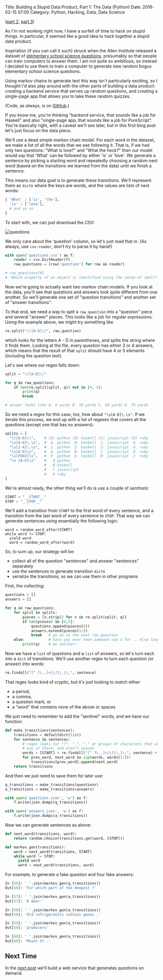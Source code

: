 Title: Building a Stupid Data Product, Part 1: The Data (Python)
Date: 2016-02-15 07:00
Category: Python, Hacking, Data, Data Science

(<a href = "">part 2</a>, <a href = "">part 3</a>)

As I'm not working right now, I have a surfeit of time to hack on stupid things.
In particular, it seemed like a good idea to hack together a stupid data product.

Inspiration (if you can call it such) struck when the Allen Institute released
a dataset of <a href="http://allenai.org/data.html">elementary school science questions</a>,
presumably so that people can train computers to answer them. I am not quite so
ambitious, so instead I decided to use them to train a computer to generate
new random bogus elementary school science questions.

Using markov chains to generate text this way isn't particularly exciting, so
I thought I'd also play around with the other parts of building a data product:
creating a backend service that serves up random questions, and creating a
single-page app that allows you to take these random quizzes.

(Code, as always, is on <a href = "https://github.com/joelgrus/science-questions">GitHub</a>.)

If you know me, you're thinking "backend service, that sounds like a job for
Haskell" and also "single-page app, that sounds like a job for PureScript".
You're basically right, with a caveat we'll see later, but in this first blog
post let's just focus on the data piece.

We'll use a dead simple markov chain model. For each word in the dataset, we
make a list of all the words that we see following it. That is, if we had only two
questions: "What is love?" and "What the heck?" then our model would say that
'What' can be followed by either 'is' or 'love'. We generate a sentence by picking
a starting word and repeatedly choosing a random next word (based on the transitions
we learned from the data) until we finish a sentence.

This means our data goal is to generate these transitions. We'll represent them
as `dict`s where the keys are words, and the values are lists of next words:

```python
{ 'What' : ['is', 'the'],
  'is' : ['love'],
  # and so on
}
```

To start with, we can just download the CSV:

![questions]({filename}/images/questions_csv.png)

We only care about the 'question' column, so let's just read that in.
(As always, use `csv.reader`, don't try to parse it by hand!)

```python
with open('questions.csv') as f:
    reader = csv.DictReader(f)
    raw_questions = [row['question'] for row in reader]

# raw_questions[0]
# 'Which property of an object is identified using the sense of smell? (A) color (B) odor (C) temperature (D) weight'
```

Now we're going to actually want *two* markov chain models. If you look at the
data, you'll see that questions and answers look quite different from one another.
So we'll generate one set of "question transitions" and another set of
"answer transitions".

To that end, we need a way to split a `raw_question` into a "question" piece and
several "answer" pieces. This looks like a job for regular expressions. Using the
example above, we might try something like

```python
re.split("\([A-D]\)", raw_question)
```

which looks for the letters A - D in parentheses, and splits the string
where it finds them. Looking at the file,
every question has either 3 or 4 answers, which means that the result of that `split`
should have 4 or 5 elements (including the question text).

Let's see where our regex falls down:

```python
split = "\([A-D]\)"

for q in raw_questions:
    if len(re.split(split, q)) not in [4, 5]:
        print(q)
        break

# answer looks like A. 9 yards B. 18 yards C. 50 yards D. 70 yards
```

So we need a regex for this case, too, how about `"\s[A-D]\.\s"`. If we iterate
this process, we end up with a list of regexes that covers all the questions
(except one that has no answers):

```python
splits = [
  "\([A-D]\)",    # (A) python (B) haskell (C) javascript (D) ruby
  "\s[A-D]\.\s",  #  A. python  B. haskell  C. javascript  D. ruby
  "\s[1-4]\.\s",  #  1. python  2. haskell  3. javascript  4. ruby
  "\s[A-D]\s",    #  A  python  B  haskell  C  javascript  D  ruby
  "\s[FGHJ]\s",   #  F  python  G  haskell  H  javascript  J  ruby
  "\n [A-D]\s"    #   A python
                  #   B haskell
                  #   C javascript
                  #   D ruby
]
```

We're almost ready, the other thing we'll do is use a couple of _sentinels_:

```python
START = "__START__"
STOP = "__STOP__"
```

We'll add a transition from `START` to the first word of every sentence, and a
transition from the last word of every sentence to `STOP`. That way we can generate
sentences using essentially the following logic:

```
word = random_word_after(START)
while word != STOP:
  yield word
  word = random_word_after(word)
```

So, to sum up, our strategy will be:

* collect all of the question "sentences" and answer "sentences" separately
* use the sentences to generate transition `dict`s
* serialize the transitions, so we can use them in other programs

First, the collecting:

```python
questions = []
answers = []

for q in raw_questions:
    for split in splits:
        pieces = [x.strip() for x in re.split(split, q)]
        if len(pieces) in [4,5]:
            questions.append(pieces[0])
            answers.extend(pieces[1:])
            break   # go on to the next raw_question
    else:           # have you ever seen someone use a for .. else loop?
        print(q)    # me neither!
```

Now we have a `list` of questions and a `list` of answers, so let's turn
each into a `dict` of transitions. We'll use another regex to turn each question
(or answer) into words:

```python
re.findall("[^ ?\.,]+|\?|\.|\,", sentence)
```

That regex looks kind of cryptic, but it's just looking to match either

* a period,
* a comma,
* a question mark, or
* a "word" that contains none of the above or spaces

We just need to remember to add the "sentinel" words, and we have our function:

```python
def make_transitions(sentences):
    transitions = defaultdict(list)
    for sentence in sentences:
        # regex looks for "?", ".", "," or groups of characters that aren't
        # any of those, and aren't spaces
        words = [START] + re.findall("[^ ?\.,]+|\?|\.|\,", sentence) + [STOP]
        for prev_word, next_word in zip(words, words[1:]):
            transitions[prev_word].append(next_word)
    return transitions
```

And then we just need to save them for later use:

```python
q_transitions = make_transitions(questions)
a_transitions = make_transitions(answers)

with open('questions.json', 'w') as f:
    f.write(json.dumps(q_transitions))

with open('answers.json', 'w') as f:
    f.write(json.dumps(a_transitions))
```

Now we can generate sentences as above:

```python
def next_word(transitions, word):
    return random.choice(transitions.get(word, [STOP]))

def markov_gen(transitions):
    word = next_word(transitions, START)
    while word != STOP:
      yield word
      word = next_word(transitions, word)  
```

For example, to generate a fake question and four fake answers:

```python
In [56]: ' '.join(markov_gen(q_transitions))
Out[56]: 'For which part of the deepest ?'

In [57]: ' '.join(markov_gen(a_transitions))
Out[57]: 'A deer'

In [58]: ' '.join(markov_gen(a_transitions))
Out[58]: 'Old refrigerators contain genes .'

In [59]: ' '.join(markov_gen(a_transitions))
Out[59]: 'producers'

In [60]: ' '.join(markov_gen(a_transitions))
Out[60]: 'Mount St .'
```

## Next Time

In the <a href = "">next post</a>
we'll build a web service that generates questions on demand.
